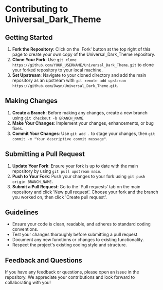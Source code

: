 # Contributing to Universal_Dark_Theme

## Getting Started

1. **Fork the Repository**: Click on the 'Fork' button at the top right of this page to create your own copy of the Universal_Dark_Theme repository.
2. **Clone Your Fork**: Use `git clone https://github.com/YOUR_USERNAME/Universal_Dark_Theme.git` to clone your forked repository to your local machine.
3. **Set Upstream**: Navigate to your cloned directory and add the main repository as an upstream with `git remote add upstream https://github.com/Owyn/Universal_Dark_Theme.git`.

## Making Changes

1. **Create a Branch**: Before making any changes, create a new branch using `git checkout -b BRANCH_NAME`.
2. **Make Your Changes**: Implement your changes, enhancements, or bug fixes.
3. **Commit Your Changes**: Use `git add .` to stage your changes, then `git commit -m "Your descriptive commit message"`.

## Submitting a Pull Request

1. **Update Your Fork**: Ensure your fork is up to date with the main repository by using `git pull upstream main`.
2. **Push to Your Fork**: Push your changes to your fork using `git push origin BRANCH_NAME`.
3. **Submit a Pull Request**: Go to the 'Pull requests' tab on the main repository and click 'New pull request'. Choose your fork and the branch you worked on, then click 'Create pull request'.

## Guidelines

- Ensure your code is clean, readable, and adheres to standard coding conventions.
- Test your changes thoroughly before submitting a pull request.
- Document any new functions or changes to existing functionality.
- Respect the project's existing coding style and structure.

## Feedback and Questions

If you have any feedback or questions, please open an issue in the repository. We appreciate your contributions and look forward to collaborating with you!
